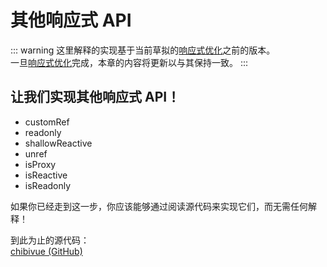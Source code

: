 # 其他响应式 API

::: warning
这里解释的实现基于当前草拟的[响应式优化](/30-basic-reactivity-system/005-reactivity-optimization)之前的版本。  
一旦[响应式优化](/30-basic-reactivity-system/005-reactivity-optimization)完成，本章的内容将更新以与其保持一致。
:::

## 让我们实现其他响应式 API！

- customRef
- readonly
- shallowReactive
- unref
- isProxy
- isReactive
- isReadonly

如果你已经走到这一步，你应该能够通过阅读源代码来实现它们，而无需任何解释！

到此为止的源代码：  
[chibivue (GitHub)](https://github.com/chibivue-land/chibivue/tree/main/book/impls/30_basic_reactivity_system/150_other_apis)

